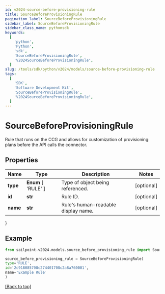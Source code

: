 ```yaml
---
id: v2024-source-before-provisioning-rule
title: SourceBeforeProvisioningRule
pagination_label: SourceBeforeProvisioningRule
sidebar_label: SourceBeforeProvisioningRule
sidebar_class_name: pythonsdk
keywords:
  [
    'python',
    'Python',
    'sdk',
    'SourceBeforeProvisioningRule',
    'V2024SourceBeforeProvisioningRule',
  ]
slug: /tools/sdk/python/v2024/models/source-before-provisioning-rule
tags:
  [
    'SDK',
    'Software Development Kit',
    'SourceBeforeProvisioningRule',
    'V2024SourceBeforeProvisioningRule',
  ]
---
```


# SourceBeforeProvisioningRule

Rule that runs on the CCG and allows for customization of provisioning plans before the API calls the connector.

## Properties

| Name | Type | Description | Notes |
| --- | --- | --- | --- |
| **type** | **Enum** [ 'RULE' ] | Type of object being referenced. | [optional] |
| **id** | **str** | Rule ID. | [optional] |
| **name** | **str** | Rule's human-readable display name. | [optional] |

}

## Example

```python
from sailpoint.v2024.models.source_before_provisioning_rule import SourceBeforeProvisioningRule

source_before_provisioning_rule = SourceBeforeProvisioningRule(
type='RULE',
id='2c918085708c274401708c2a8a760001',
name='Example Rule'
)

```

[[Back to top]](#)
